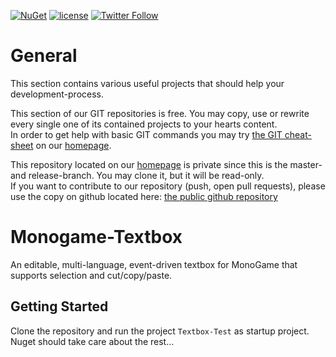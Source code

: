 [![NuGet](https://img.shields.io/nuget/v/MonoGame-Textbox.svg?maxAge=2592000)](https://www.nuget.org/packages/MonoGame-Textbox/)
 [![license](https://img.shields.io/github/license/unterrainerinformatik/MonoGame-Textbox.svg?maxAge=2592000)](http://unlicense.org)  [![Twitter Follow](https://img.shields.io/twitter/follow/throbax.svg?style=social&label=Follow&maxAge=2592000)](https://twitter.com/throbax)  

# General  

This section contains various useful projects that should help your development-process.  

This section of our GIT repositories is free. You may copy, use or rewrite every single one of its contained projects to your hearts content.  
In order to get help with basic GIT commands you may try [the GIT cheat-sheet][coding] on our [homepage][homepage].  

This repository located on our  [homepage][homepage] is private since this is the master- and release-branch. You may clone it, but it will be read-only.  
If you want to contribute to our repository (push, open pull requests), please use the copy on github located here: [the public github repository][github]  

# Monogame-Textbox
An editable, multi-language, event-driven textbox for MonoGame that supports selection and cut/copy/paste.

## Getting Started
Clone the repository and run the project `Textbox-Test` as startup project.
Nuget should take care about the rest...

[homepage]: http://www.unterrainer.info
[coding]: http://www.unterrainer.info/Home/Coding
[github]: https://github.com/UnterrainerInformatik/MonoGame-Textbox